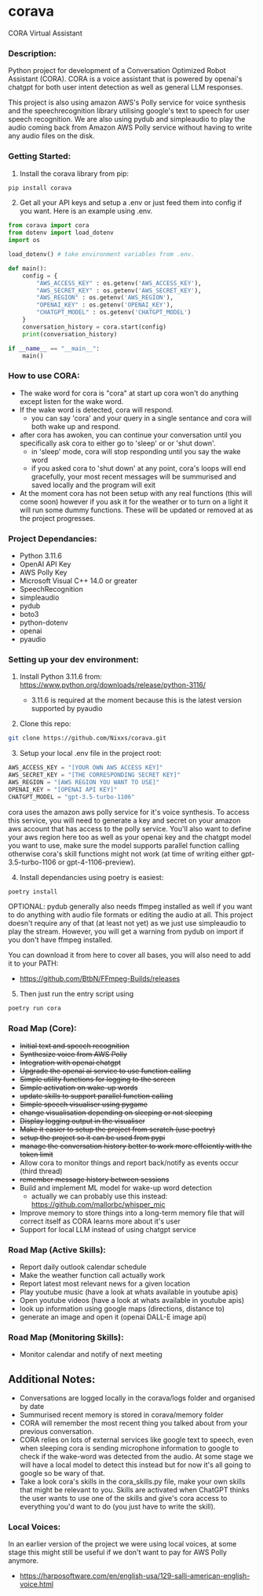 # corava
CORA Virtual Assistant

### Description:
Python project for development of a Conversation Optimized Robot Assistant (CORA). CORA is a voice assistant that is powered by openai's chatgpt for both user intent detection as well as general LLM responses. 

This project is also using amazon AWS's Polly service for voice synthesis and the speechrecognition library utilising google's text to speech for user speech recognition. We are also using pydub and simpleaudio to play the audio coming back from Amazon AWS Polly service without having to write any audio files on the disk. 

### Getting Started:
1. Install the corava library from pip:
```bash
pip install corava
```
2. Get all your API keys and setup a .env or just feed them into config if you want. Here is an example using .env.
```python
from corava import cora
from dotenv import load_dotenv
import os

load_dotenv() # take environment variables from .env.

def main():
    config = {
        "AWS_ACCESS_KEY" : os.getenv('AWS_ACCESS_KEY'),
        "AWS_SECRET_KEY" : os.getenv('AWS_SECRET_KEY'),
        "AWS_REGION" : os.getenv('AWS_REGION'),
        "OPENAI_KEY" : os.getenv('OPENAI_KEY'),
        "CHATGPT_MODEL" : os.getenv('CHATGPT_MODEL')
    }
    conversation_history = cora.start(config)
    print(conversation_history)

if __name__ == "__main__":
    main()
```

### How to use CORA:
- The wake word for cora is "cora" at start up cora won't do anything except listen for the wake word.
- If the wake word is detected, cora will respond.
    - you can say 'cora' and your query in a single sentance and cora will both wake up and respond.
- after cora has awoken, you can continue your conversation until you specifically ask cora to either go to 'sleep' or or 'shut down'.
    - in 'sleep' mode, cora will stop responding until you say the wake word
    - if you asked cora to 'shut down' at any point, cora's loops will end gracefully, your most recent messages will be summurised and saved locally and the program will exit
- At the moment cora has not been setup with any real functions (this will come soon) however if you ask it for the weather or to turn on a light it will run some dummy functions. These will be updated or removed at as the project progresses.

### Project Dependancies:
- Python 3.11.6
- OpenAI API Key
- AWS Polly Key
- Microsoft Visual C++ 14.0 or greater
- SpeechRecognition
- simpleaudio
- pydub
- boto3
- python-dotenv
- openai
- pyaudio

### Setting up your dev environment:
1. Install Python 3.11.6 from: https://www.python.org/downloads/release/python-3116/
    - 3.11.6 is required at the moment because this is the latest version supported by pyaudio

2. Clone this repo:
```bash
git clone https://github.com/Nixxs/corava.git
```

3. Setup your local .env file in the project root:
```python
AWS_ACCESS_KEY = "[YOUR OWN AWS ACCESS KEY]"
AWS_SECRET_KEY = "[THE CORRESPONDING SECRET KEY]"
AWS_REGION = "[AWS REGION YOU WANT TO USE]"
OPENAI_KEY = "[OPENAI API KEY]"
CHATGPT_MODEL = "gpt-3.5-turbo-1106"
```
cora uses the amazon aws polly service for it's voice synthesis. To access this service, you will need to generate a key and secret on your amazon aws account that has access to the polly service. You'll also want to define your aws region here too as well as your openai key and the chatgpt model you want to use, make sure the model supports parallel function calling otherwise cora's skill functions might not work (at time of writing either gpt-3.5-turbo-1106 or gpt-4-1106-preview). 

4. Install dependancies using poetry is easiest:
```bash
poetry install
```
OPTIONAL: pydub generally also needs ffmpeg installed as well if you want to do anything with audio file formats or editing the audio at all.  This project doesn't require any of that (at least not yet) as we just use simpleaudio to play the stream. However, you will get a warning from pydub on import if you don't have ffmpeg installed.

You can download it from here to cover all bases, you will also need to add it to your PATH: 
- https://github.com/BtbN/FFmpeg-Builds/releases

5. Then just run the entry script using
```bash
poetry run cora
```

### Road Map (Core):
- ~~Initial text and speech recognition~~
- ~~Synthesize voice from AWS Polly~~
- ~~Integration with openai chatgpt~~
- ~~Upgrade the openai ai service to use function calling~~
- ~~Simple utility functions for logging to the screen~~
- ~~Simple activation on wake-up words~~
- ~~update skills to support parallel function calling~~
- ~~Simple speech visualiser using pygame~~
- ~~change visualisation depending on sleeping or not sleeping~~
- ~~Display logging output in the visualiser~~
- ~~Make it easier to setup the project from scratch (use poetry)~~
- ~~setup the project so it can be used from pypi~~
- ~~manage the conversation history better to work more effciently with the token limit~~
- Allow cora to monitor things and report back/notify as events occur (third thread)
- ~~remember message history between sessions~~
- Build and implement ML model for wake-up word detection
    - actually we can probably use this instead: https://github.com/mallorbc/whisper_mic
- Improve memory to store things into a long-term memory file that will correct itself as CORA learns more about it's user
- Support for local LLM instead of using chatgpt service

### Road Map (Active Skills):
- Report daily outlook calendar schedule
- Make the weather function call actually work
- Report latest most relevant news for a given location
- Play youtube music (have a look at whats available in youtube apis)
- Open youtube videos (have a look at whats available in youtube apis)
- look up information using google maps (directions, distance to)
- generate an image and open it (openai DALL-E image api)

### Road Map (Monitoring Skills):
- Monitor calendar and notify of next meeting

## Additional Notes:
- Conversations are logged locally in the corava/logs folder and organised by date
- Summurised recent memory is stored in corava/memory folder
- CORA will remember the most recent thing you talked about from your previous conversation.
- CORA relies on lots of external services like google text to speech, even when sleeping cora is sending microphone information to google to check if the wake-word was detected from the audio. At some stage we will have a local model to detect this instead but for now it's all going to google so be wary of that.
- Take a look cora's skills in the cora_skills.py file, make your own skills that might be relevant to you. Skills are activated when ChatGPT thinks the user wants to use one of the skills and give's cora access to everything you'd want to do (you just have to write the skill).

### Local Voices:
In an earlier version of the project we were using local voices, at some stage this might still be useful if we don't want to pay for AWS Polly anymore.
- https://harposoftware.com/en/english-usa/129-salli-american-english-voice.html
